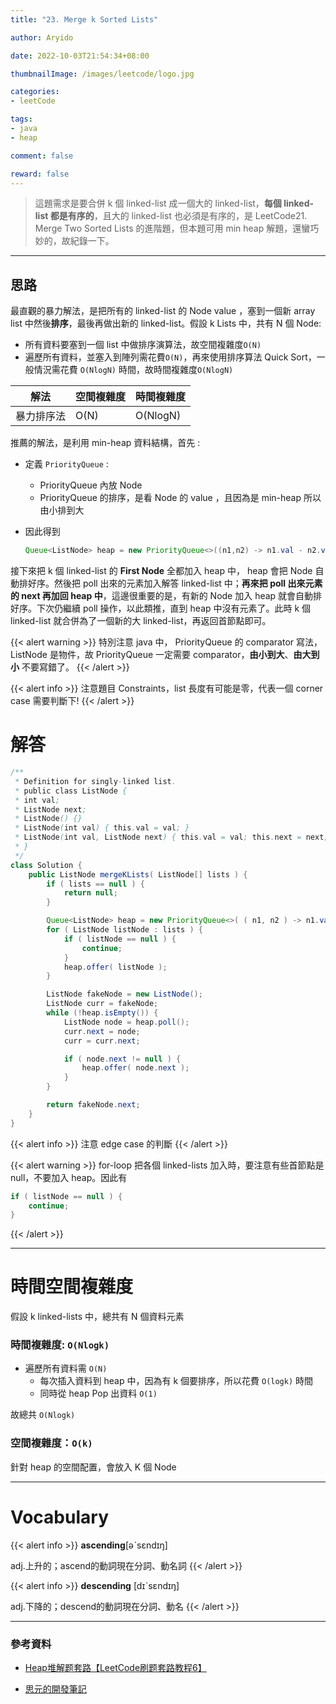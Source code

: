 ```yaml
---
title: "23. Merge k Sorted Lists"

author: Aryido

date: 2022-10-03T21:54:34+08:00

thumbnailImage: /images/leetcode/logo.jpg

categories:
- leetCode

tags:
- java
- heap

comment: false

reward: false
---
```

<!--BODY-->
>這題需求是要合併 k 個 linked-list 成一個大的 linked-list，**每個 linked-list 都是有序的**，且大的 linked-list 也必須是有序的，是 LeetCode21. Merge Two Sorted Lists 的進階題，但本題可用 min heap 解題，還蠻巧妙的，故紀錄一下。
<!--more-->

---

## 思路
最直觀的暴力解法，是把所有的 linked-list 的 Node value ，塞到一個新 array list 中然後**排序**，最後再做出新的 linked-list。假設 k Lists 中，共有 N 個 Node:
- 所有資料要塞到一個 list 中做排序演算法，故空間複雜度```O(N)```
- 遍歷所有資料，並塞入到陣列需花費```O(N)```，再來使用排序算法 Quick Sort，一般情況需花費 ```O(NlogN)``` 時間，故時間複雜度```O(NlogN)```

| 解法             | 空間複雜度 | 時間複雜度 |
|------------------|----------|----------|
| 暴力排序法       | O(N)     | O(NlogN) |

推薦的解法，是利用 min-heap 資料結構，首先 :
- 定義 ```PriorityQueue``` :
  - PriorityQueue 內放 Node
  - PriorityQueue 的排序，是看 Node 的 value ，且因為是 min-heap 所以由小排到大

- 因此得到
    ```java
    Queue<ListNode> heap = new PriorityQueue<>((n1,n2) -> n1.val - n2.val);
    ```

接下來把 k 個 linked-list 的 **First Node** 全都加入 heap 中， heap 會把 Node 自動排好序。然後把 poll 出來的元素加入解答 linked-list 中；**再來把 poll 出來元素的 next 再加回 heap 中**，這邊很重要的是，有新的 Node 加入  heap 就會自動排好序。下次仍繼續 poll 操作，以此類推，直到 heap 中沒有元素了。此時 k 個linked-list 就合併為了一個新的大 linked-list，再返回首節點即可。

{{< alert warning >}}
特別注意 java 中， PriorityQueue 的 comparator 寫法，ListNode 是物件，故 PriorityQueue 一定需要 comparator，**由小到大**、**由大到小** 不要寫錯了。
{{< /alert >}}

{{< alert info >}}
注意題目 Constraints，list 長度有可能是零，代表一個 corner case 需要判斷下!
{{< /alert >}}


# 解答
```java
/**
 * Definition for singly-linked list.
 * public class ListNode {
 * int val;
 * ListNode next;
 * ListNode() {}
 * ListNode(int val) { this.val = val; }
 * ListNode(int val, ListNode next) { this.val = val; this.next = next; }
 * }
 */
class Solution {
	public ListNode mergeKLists( ListNode[] lists ) {
		if ( lists == null ) {
			return null;
		}

		Queue<ListNode> heap = new PriorityQueue<>( ( n1, n2 ) -> n1.val - n2.val );
		for ( ListNode listNode : lists ) {
			if ( listNode == null ) {
				continue;
			}
			heap.offer( listNode );
		}

		ListNode fakeNode = new ListNode();
		ListNode curr = fakeNode;
		while (!heap.isEmpty()) {
			ListNode node = heap.poll();
			curr.next = node;
			curr = curr.next;

			if ( node.next != null ) {
				heap.offer( node.next );
			}
		}

		return fakeNode.next;
	}
}
```

{{< alert info >}}
注意 edge case 的判斷
{{< /alert >}}

{{< alert warning >}}
for-loop 把各個 linked-lists 加入時，要注意有些首節點是 null，不要加入 heap。因此有
```java
if ( listNode == null ) {
	continue;
}
```
{{< /alert >}}

---

# 時間空間複雜度
假設 k linked-lists 中，總共有 N 個資料元素
### 時間複雜度: ```O(Nlogk)```
- 遍歷所有資料需 ```O(N)```
  - 每次插入資料到 heap 中，因為有 k 個要排序，所以花費 ```O(logk)``` 時間
  - 同時從 heap Pop 出資料 ```O(1)```

故總共 ```O(Nlogk)```

### 空間複雜度：```O(k)```
針對 heap 的空間配置，會放入 K 個 Node

---
# Vocabulary

{{< alert info >}}
**ascending**[əˋsɛndɪŋ]

adj.上升的；ascend的動詞現在分詞、動名詞
{{< /alert >}}

{{< alert info >}}
**descending** [dɪˋsɛndɪŋ]

adj.下降的；descend的動詞現在分詞、動名
{{< /alert >}}


---

### 參考資料

- [Heap堆解题套路【LeetCode刷题套路教程6】](https://www.youtube.com/watch?v=vIXf2M37e0k&list=PLV5qT67glKSErHD66rKTfqerMYz9OaTOs&index=6)

- [思元的開發筆記](https://dev.twsiyuan.com/2017/11/leetcode-merge-k-sorted-lists.html)
